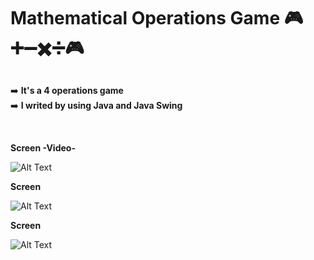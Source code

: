 # Mathematical Operations Game  🎮➕➖✖️➗🎮

##

➡️   **It's a 4 operations game** <br/> 
➡️   **I writed by using Java and Java Swing** <br/> 

<br/>

**Screen -Video-** <br/>

![Alt Text](https://media.giphy.com/media/Lb2uSGkhWMy76Ft3eR/giphy.gif)

**Screen** <br/>

![Alt Text](https://i.hizliresim.com/c6Y0xO.jpg)

**Screen** <br/>

![Alt Text](https://i.hizliresim.com/urLuTR.jpg)


